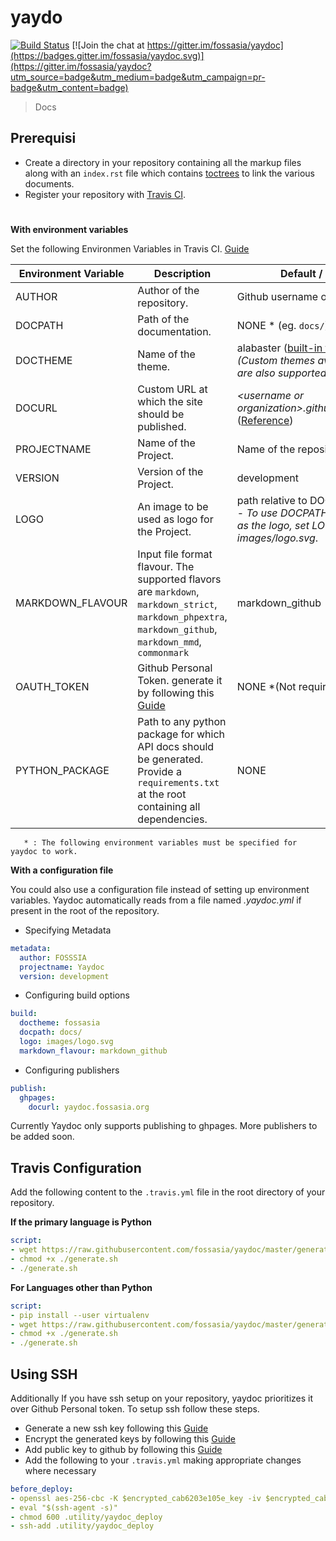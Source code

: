 # yaydo
[![Build Status](https://travis-ci.org/fossasia/yaydoc.svg?branch=master)](https://travis-ci.org/fossasia/yaydoc)
[![Join the chat at https://gitter.im/fossasia/yaydoc](https://badges.gitter.im/fossasia/yaydoc.svg)](https://gitter.im/fossasia/yaydoc?utm_source=badge&utm_medium=badge&utm_campaign=pr-badge&utm_content=badge)

> Docs

## Prerequisi
- Create a directory in your repository containing all the markup files along with an `index.rst` file which contains [toctrees](http://www.sphinx-doc.org/en/stable/markup/toctree.html) to link the various documents.
- Register your repository with [Travis CI](https://travis-ci.org).

#

**With environment variables**

Set the following Environmen Variables in Travis CI. [Guide](https://docs.travis-ci.com/user/environment-variables/#Defining-Variables-in-Repository-Settings)     

| Environment Variable | Description                                       | Default / FORMAT  |
|----------------------| ------------------------------------------------- |-------------------|
| AUTHOR               | Author of the repository.                         | Github username or organization |
| DOCPATH              | Path of the documentation.                        | NONE * (eg. `docs/`) |
| DOCTHEME             | Name of the theme.                                | alabaster ([built-in themes](http://www.sphinx-doc.org/en/stable/theming.html#builtin-themes)) / <i>(Custom themes available in PyPi are also supported)</i>| 
| DOCURL               | Custom URL at which the site should be published. | <i>\<username or organization>.github.io/\<reponame></i> ([Reference](https://help.github.com/articles/using-a-custom-domain-with-github-pages/)) |
| PROJECTNAME          | Name of the Project.                              | Name of the repository |
| VERSION              | Version of the Project.                           | development |
| LOGO                 | An image to be used as logo for the Project.      | path relative to DOCPATH. *example* - <i>To use DOCPATH/images/logo.svg as the logo, set LOGO as images/logo.svg</i>.|
| MARKDOWN_FLAVOUR     | Input file format flavour. The supported flavors are  `markdown`, `markdown_strict`, `markdown_phpextra`, `markdown_github`, `markdown_mmd`, `commonmark`| markdown_github   |
| OAUTH_TOKEN          | Github Personal Token. generate it by following this [Guide](https://help.github.com/articles/creating-a-personal-access-token-for-the-command-line/)  | NONE *(Not required If using ssh) |
| PYTHON_PACKAGE       | Path to any python package for which API docs should be generated. Provide a `requirements.txt` at the root containing all dependencies. | NONE |

```
   * : The following environment variables must be specified for yaydoc to work. 
```

**With a configuration file**

You could also use a configuration file instead of setting up environment variables.
Yaydoc automatically reads from a file named *.yaydoc.yml* if present in the root of the repository.

- Specifying Metadata

```yaml
metadata:
  author: FOSSSIA
  projectname: Yaydoc
  version: development
```

- Configuring build options

```yaml
build:
  doctheme: fossasia
  docpath: docs/
  logo: images/logo.svg
  markdown_flavour: markdown_github
```

- Configuring publishers

```yaml
publish:
  ghpages:
    docurl: yaydoc.fossasia.org
```

Currently Yaydoc only supports publishing to ghpages. More publishers to be added soon.

## Travis Configuration
Add the following content to the `.travis.yml` file in the root directory of your repository.

**If the primary language is Python**
```yaml
script:
- wget https://raw.githubusercontent.com/fossasia/yaydoc/master/generate_ci.sh
- chmod +x ./generate.sh
- ./generate.sh
```

**For Languages other than Python**

```yaml
script:
- pip install --user virtualenv
- wget https://raw.githubusercontent.com/fossasia/yaydoc/master/generate_ci.sh
- chmod +x ./generate.sh
- ./generate.sh
```

## Using SSH
Additionally If you have ssh setup on your repository, yaydoc prioritizes it over Github Personal token. To setup ssh follow these steps. 

- Generate a new ssh key following this [Guide](https://help.github.com/articles/generating-a-new-ssh-key-and-adding-it-to-the-ssh-agent/#generating-a-new-ssh-key)
- Encrypt the generated keys by following this [Guide](https://docs.travis-ci.com/user/encrypting-files/#Automated-Encryption)
- Add public key to github by following this [Guide](https://help.github.com/articles/adding-a-new-ssh-key-to-your-github-account/)
- Add the following to your `.travis.yml` making appropriate changes where necessary

```yaml
before_deploy:
- openssl aes-256-cbc -K $encrypted_cab6203e105e_key -iv $encrypted_cab6203e105e_iv -in .utility/yaydoc_deploy.enc -out .utility/yaydoc_deploy -d
- eval "$(ssh-agent -s)"
- chmod 600 .utility/yaydoc_deploy
- ssh-add .utility/yaydoc_deploy
```
